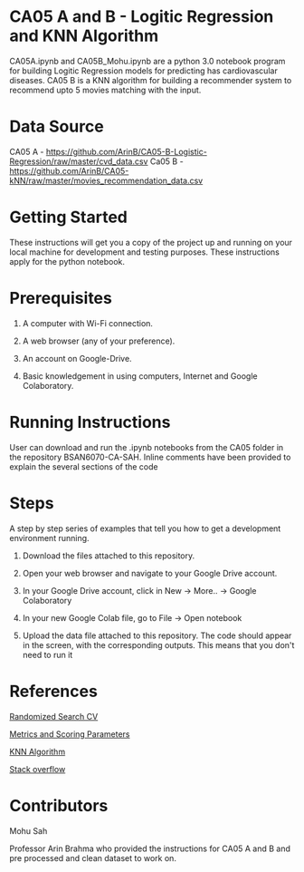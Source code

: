# CA05 A and B - Logitic Regression and KNN Algorithm

CA05A.ipynb and CA05B_Mohu.ipynb are a python 3.0 notebook program for building Logitic Regression models for predicting has cardiovascular diseases. CA05 B is a KNN algorithm for building a recommender system to recommend upto 5 movies matching with the input.

# Data Source 

CA05 A -  https://github.com/ArinB/CA05-B-Logistic-Regression/raw/master/cvd_data.csv 
Ca05 B - https://github.com/ArinB/CA05-kNN/raw/master/movies_recommendation_data.csv
# Getting Started

These instructions will get you a copy of the project up and running on your local machine for development and testing purposes. These instructions apply for the python notebook.

# Prerequisites

1. A computer with Wi-Fi connection.

2. A web browser (any of your preference).

3. An account on Google-Drive.

4. Basic knowledgement in using computers, Internet and Google Colaboratory.

# Running Instructions

User can download and run the .ipynb notebooks from the CA05 folder in the repository BSAN6070-CA-SAH.
Inline comments have been provided to explain the several sections of the code

# Steps

A step by step series of examples that tell you how to get a development environment running.

1. Download the files attached to this repository.

2. Open your web browser and navigate to your Google Drive account.

3. In your Google Drive account, click in New -> More.. -> Google Colaboratory

4. In your new Google Colab file, go to File -> Open notebook

5. Upload the data file attached to this repository. The code should appear in the screen, with the corresponding outputs. This means that you don't need to run it



# References 

[Randomized Search CV](https://scikit-learn.org/stable/modules/generated/sklearn.model_selection.RandomizedSearchCV.html)

[Metrics and Scoring Parameters](https://scikit-learn.org/stable/modules/model_evaluation.html)

[KNN Algorithm](https://scikit-learn.org/stable/modules/generated/sklearn.neighbors.KNeighborsClassifier.html)

[Stack overflow](https://stackoverflow.com/questions/18022845/pandas-index-column-title-or-name)

# Contributors 

Mohu Sah

Professor Arin Brahma who provided the instructions for CA05 A and B and pre processed and clean dataset to work on. 

